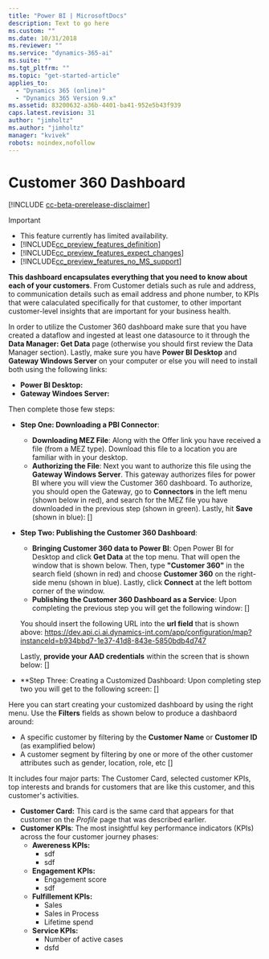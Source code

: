 ```yaml
---
title: "Power BI | MicrosoftDocs"
description: Text to go here
ms.custom: ""
ms.date: 10/31/2018
ms.reviewer: ""
ms.service: "dynamics-365-ai"
ms.suite: ""
ms.tgt_pltfrm: ""
ms.topic: "get-started-article"
applies_to: 
  - "Dynamics 365 (online)"
  - "Dynamics 365 Version 9.x"
ms.assetid: 83200632-a36b-4401-ba41-952e5b43f939
caps.latest.revision: 31
author: "jimholtz"
ms.author: "jimholtz"
manager: "kvivek"
robots: noindex,nofollow
---
```

# Customer 360 Dashboard

[!INCLUDE [cc-beta-prerelease-disclaimer](../includes/cc-beta-prerelease-disclaimer.md)]

> [!IMPORTANT]
> - This feature currently has limited availability.
> - [!INCLUDE[cc_preview_features_definition](../includes/cc-preview-features-definition.md)]  
> - [!INCLUDE[cc_preview_features_expect_changes](../includes/cc-preview-features-expect-changes.md)]  
> - [!INCLUDE[cc_preview_features_no_MS_support](../includes/cc-preview-features-no-ms-support.md)]  

**This dashboard encapsulates everything that you need to know about each of your customers**. From Customer detials such as rule and address, to communication details such as email address and phone number, to KPIs that were calaculated specifically for that customer, to other important customer-level insights that are important for your business health. 

In order to utilize the Customer 360 dashboard make sure that you have created a dataflow and ingested at least one datasource to it through the **Data Manager: Get Data** page (otherwise you should first review the Data Manager section). Lastly, make sure you have **Power BI Desktop** and **Gateway Windows Server** on your computer or else you will need to install both using the following links:
- **Power BI Desktop:**
- **Gateway Windoes Server:**

Then complete those few steps:
- **Step One: Downloading a PBI Connector**: 
    - **Downloading MEZ File**: Along with the Offer link you have received a file (from a MEZ type). Download this file to a location you are familiar with in your desktop.
    - **Authorizing the File**: Next you want to authorize this file using the **Gateway Windows Server**. This gateway authorizes files for power BI where you will view the Customer 360 dashboard. To authorize, you should open the Gateway, go to **Connectors** in the left menu (shown below in red), and search for the MEZ file you have downloaded in the previous step (shown in green). Lastly, hit **Save** (shown in blue):
[]

- **Step Two: Publishing the Customer 360 Dashboard**: 
    - **Bringing Customer 360 data to Power BI**: Open Power BI for Desktop and click **Get Data** at the top menu. That will open the window that is shown below. Then, type **"Customer 360"** in the search field (shown in red) and choose **Customer 360** on the right-side menu (shown in blue). Lastly, click **Connect** at the left bottom corner of the window. 
    - **Publishing the Customer 360 Dashboard as a Service**: Upon completing the previous step you will get the following window:
    []
    
     You should insert the following URL into the **url field** that is shown above: 
     https://dev.api.ci.ai.dynamics-int.com/app/configuration/map?instanceId=b934bbd7-1e37-41d8-843e-5850bdb4d747
     
     Lastly, **provide your AAD credentials** within the screen that is shown below:
     []
     
- **Step Three: Creating a Customized Dashboard:
Upon completing step two you will get to the following screen:
[]

Here you can start creating your customized dashboard by using the right menu. Use the **Filters** fields as shown below to produce a dashbaord around:
- A specific customer by filtering by the **Customer Name** or **Customer ID** (as examplified below)
- A customer segment by filtering by one or more of the other customer attributes such as gender, location, role, etc
[]


It includes four major parts: The Customer Card, selected customer KPIs, top interests and brands for customers that are like this customer, and this customer's activities. 
- **Customer Card:** This card is the same card that appears for that customer on the *Profile* page that was described earlier.
- **Customer KPIs**: The most insightful key performance indicators (KPIs) across the four customer journey phases:
  - **Awereness KPIs:**
      - sdf
      - sdf
  - **Engagement KPIs:**
      - Engagement score
      - sdf
  - **Fulfillement KPIs:** 
      - Sales
      - Sales in Process
      - Lifetime spend 
  - **Service KPIs:**
      - Number of active cases
      - dsfd

